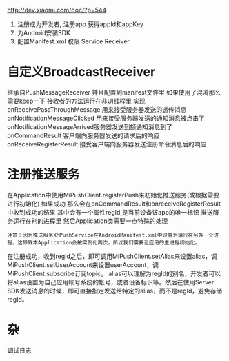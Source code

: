 http://dev.xiaomi.com/doc/?p=544
1. 注册成为开发者, 注册app 获得appId和appKey
2. 为Android安装SDK
3. 配置Manifest.xml 权限 Service Receiver

# 自定义BroadcastReceiver #
继承自PushMessageReceiver 并且配置到manifest文件里
如果使用了混淆那么需要keep一下
接收者的方法运行在非UI线程里
实现
onReceivePassThroughMessage 用来接受服务器发送的透传消息
onNotificationMessageClicked 用来接受服务器发送的通知消息被点击了
onNotificationMessageArrived服务器发送到额通知消息到了
onCommandResult 客户端向服务器发送的请求后的响应
onReceiveRegisterResult 接受客户端向服务器发送注册命令消息后的响应

# 注册推送服务 #
在Application中使用MiPushClient.registerPush来初始化推送服务(或根据需要进行初始化)
如果成功 那么会在onCommandResult和onreceiveRegisterResult中收到成功的结果 其中会有一个属性regId,是当前设备该app的唯一标识
推送服务运行在别的进程里
然后Application类需要一点特殊的处理
```
注意：因为推送服务XMPushService在AndroidManifest.xml中设置为运行在另外一个进程，这导致本Application会被实例化两次，所以我们需要让应用的主进程初始化。
```

在注册成功，收到regId之后，即可调用MiPushClient.setAlias来设置alias，调MiPushClient.setUserAccount来设置userAccount，调MiPushClient.subscribe订阅topic。
alias可以理解为regId的别名，开发者可以将alias设置为自己应用帐号系统的帐号，或者设备标识等。然后在使用Server
SDK发送消息的时候，即可直接指定发送给特定的alias，而不是regId，避免存储regId。


# 杂 #
调试日志 

